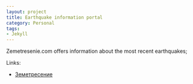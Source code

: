 ```yaml
---
layout: project
title: Earthquake information portal
category: Personal
tags:
- Jekyll
---
```


Zemetresenie.com offers information about the most recent earthquakes;

Links:

* [Земетресение](http://www.zemetresenie.com)

